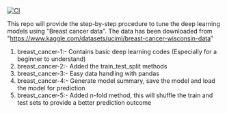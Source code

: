 [![CI](https://github.com/sandeepkasaragod/Machine_learning/actions/workflows/blank.yml/badge.svg)](https://github.com/sandeepkasaragod/Machine_learning/actions/workflows/blank.yml)

This repo will provide the step-by-step procedure to tune the deep learning models using "Breast cancer data". The data has been downloaded from "https://www.kaggle.com/datasets/uciml/breast-cancer-wisconsin-data" 
1.  breast_cancer-1:- Contains basic deep learning codes (Especially for a beginner to understand)
2.  breast_cancer-2:- Added the train_test_split methods
3.  breast_cancer-3:- Easy data handling with pandas
4.  breast_cancer-4:- Generate model summary, save the model and load the model for prediction 
5.  breast_cancer-5:- Added n-fold method, this will shuffle the train and test sets to provide a better prediction outcome
